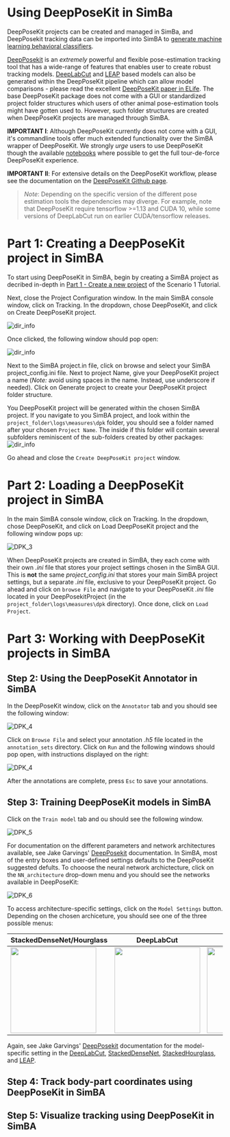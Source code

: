 # Using DeepPoseKit in SimBa

DeepPoseKit projects can be created and managed in SimBa, and DeepPosekit tracking data can be imported into SimBA to [generate machine learning behavioral classifiers](https://github.com/sgoldenlab/simba/blob/master/docs/Scenario1.md).

[DeepPosekit](https://github.com/jgraving/DeepPoseKit) is an *extremely* powerful and flexible pose-estimation tracking tool that has a wide-range of features that enables user to create robust tracking models. [DeepLabCut](https://github.com/AlexEMG/DeepLabCut) and [LEAP](https://github.com/talmo/leap) based models can also be generated within the DeepPoseKit pipeline which can allow model comparisons - please read the excellent [DeepPoseKit paper in ELife](https://elifesciences.org/articles/47994). The base DeepPoseKit package does not come with a GUI or standardized project folder structures which users of other animal pose-estimation tools might have gotten used to. However, such folder structures are created when DeepPoseKit projects are managed through SimBA.  

**IMPORTANT I**: Although DeepPoseKit currently does not come with a GUI, it's commandline tools offer much extended functionality over the SimBA wrapper of DeepPoseKit. We strongly *urge* users to use DeepPoseKit though the available [notebooks](https://github.com/jgraving/DeepPoseKit#using-deepposekit-is-a-4-step-process) where possible to get the full tour-de-force DeepPoseKit experience. 

**IMPORTANT II**: For extensive details on the DeepPoseKit workflow, please see the documentation on the [DeepPoseKit Github page](https://github.com/jgraving/DeepPoseKit).

>*Note*: Depending on the specific version of the different pose estimation tools the dependencies may diverge. For example, note that DeepPoseKit require tensorflow >=1.13 and CUDA 10, while some versions of DeepLabCut run on earlier CUDA/tensorflow releases. 

# Part 1: Creating a DeepPoseKit project in SimBA

To start using DeepPoseKit in SimBA, begin by creating a SimBA project as decribed in-depth in [Part 1 - Create a new project](https://github.com/sgoldenlab/simba/blob/master/docs/Scenario1.md#part-1-create-a-new-project-1) of the Scenario 1 Tutorial. 

Next, close the Project Configuration window. In the main SimBA console window, click on Tracking. In the dropdown, chose DeepPoseKit, and click on Create DeepPoseKit project.

![](https://github.com/sgoldenlab/simba/blob/master/images/DPK1.png "dir_info")

Once clicked, the following window should pop open: 

![](https://github.com/sgoldenlab/simba/blob/master/images/DPK2.png "dir_info")

Next to the SimBA project.in file, click on browse and select your SimBA project_config.ini file. Next to project Name, give your DeepPoseKit project a name (*Note:* avoid using spaces in the name. Instead, use underscore if needed). Click on Generate project to create your DeepPoseKit project folder structure. 

You DeepPoseKit project will be generated within the chosen SimBA project. If you navigate to you SimBA project, and look within the `project_folder\logs\measures\dpk` folder, you should see a folder named after your chosen `Project Name`. The inside if this folder will contain several subfolders reminiscent of the sub-folders created by other packages:
![](https://github.com/sgoldenlab/simba/blob/master/images/DPK_2.png "dir_info")

Go ahead and close the `Create DeepPoseKit project` window. 

# Part 2: Loading a DeepPoseKit project in SimBA

In the main SimBA console window, click on Tracking. In the dropdown, chose DeepPoseKit, and click on Load DeepPoseKit project and the following window pops up:

![](https://github.com/sgoldenlab/simba/blob/master/images/DPK_3.png "DPK_3")

When DeepPoseKit projects are created in SimBA, they each come with their own *.ini* file that stores your project settings chosen in the SimBA GUI. This is **not** the same *project_config.ini* that stores your main SimBA project settings, but a separate *.ini* file, exclusive to your DeepPoseKit project. Go ahead and click on `browse File` and navigate to your DeepPoseKit *.ini* file located in your DeepPosekitProject (in the `project_folder\logs\measures\dpk` directory). Once done, click on `Load Project`.

# Part 3: Working with DeepPoseKit projects in SimBA

## Step 2: Using the DeepPoseKit Annotator in SimBA 

In the DeepPoseKit window, click on the `Annotator` tab and you should see the following window:

![](https://github.com/sgoldenlab/simba/blob/master/images/DPK_4.png "DPK_4")

Click on `Browse File` and select your annotation *.h5* file located in the `annotation_sets` directory. Click on `Run` and the following windows should pop open, with instructions displayed on the right: 

![](https://github.com/sgoldenlab/simba/blob/master/images/DPK_annotator.PNG "DPK_4")

After the annotations are complete, press `Esc` to save your annotations. 

## Step 3: Training DeepPoseKit models in SimBA

Click on the `Train model` tab and ou should see the following window.

![](https://github.com/sgoldenlab/simba/blob/master/images/DPK_5.png "DPK_5")

For documentation on the different parameters and network architectures available, see Jake Garvings' [DeepPosekit](https://github.com/jgraving/DeepPoseKit) documentation. In SimBA, most of the entry boxes and user-defined settings defaults to the DeepPoseKit suggested defults. To chooose the neural network archictecture, click on the `NN_architecture` drop-down menu and you should see the networks available in DeepPoseKit:

![](https://github.com/sgoldenlab/simba/blob/master/images/DPK_6.png "DPK_6")

To access architecture-specific settings, click on the `Model Settings` button. Depending on the chosen archiceture, you should see one of the three possible menus:

| StackedDenseNet/Hourglass  | DeepLabCut |LEAP |
| ------------- | ------------- |------------- |
| <img src="https://github.com/sgoldenlab/simba/blob/master/images/DPK_7.png" width="200"/>  | <img src="https://github.com/sgoldenlab/simba/blob/master/images/DPK_8.png" width="200"/> |  <img src="https://github.com/sgoldenlab/simba/blob/master/images/DPK_9.png" width="200"/> |


Again, see Jake Garvings' [DeepPosekit](https://github.com/jgraving/DeepPoseKit) documentation for the model-specific setting in the [DeepLabCut](http://jakegraving.com/DeepPoseKit/html/deepposekit/models/DeepLabCut.html#references), [StackedDenseNet](http://jakegraving.com/DeepPoseKit/html/deepposekit/models/StackedDenseNet.html#references), [StackedHourglass](http://jakegraving.com/DeepPoseKit/html/deepposekit/models/StackedHourglass.html#references), and [LEAP](http://jakegraving.com/DeepPoseKit/html/deepposekit/models/LEAP.html#references). 

## Step 4: Track body-part coordinates using DeepPoseKit in SimBA


## Step 5: Visualize tracking using DeepPoseKit in SimBA































